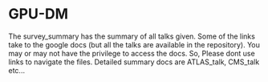 # GPU-DM

The survey_summary has the summary of all talks given.
Some of the links take to the google docs (but all the talks are available in the repository). You may or may not have the privilege to access the docs.
So, Please dont use links to navigate the files.
Detailed summary docs are ATLAS_talk, CMS_talk etc...

